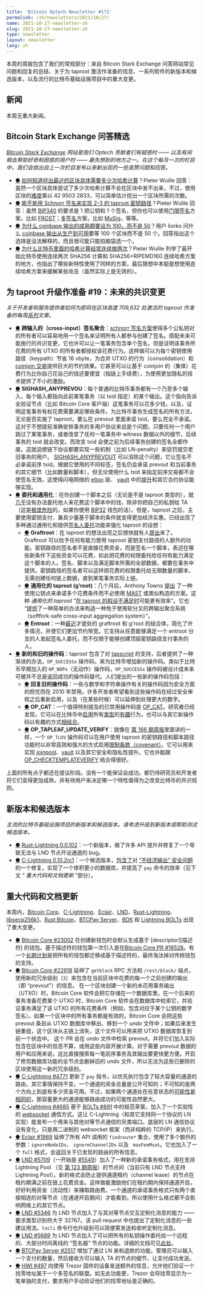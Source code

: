 ```yaml
---
title: 'Bitcoin Optech Newsletter #172'
permalink: /zh/newsletters/2021/10/27/
name: 2021-10-27-newsletter-zh 
slug: 2021-10-27-newsletter-zh 
type: newsletter
layout: newsletter
lang: zh
---
```


本周的周报包含了我们的常规部分：来自 Bitcoin Stark Exchange 问答网站常见问题和回复的总结、关于为 taproot 激活作准备的信息、一系列软件的新版本和候选版本，以及流行的比特币基础设施项目中的重大变更。

## 新闻 

本周无重大新闻。

## Bitcoin Stark Exchange 问答精选

*[Bitcoin Stack Exchange][Bitcoin Stack Exchange] 网站是我们 Optech 贡献者们有疑惑时 —— 以及有闲暇去帮助好奇和困惑的用户时 —— 最先想到的地方之一。在这个每月一次的栏目中，我们会挑出自上一次栏目发布以来新出现的一些高赞问题和回答。*

- <a id="where-to-find-the-exact-number-of-hashes-required-to-mine-most-recent-block" href="#where-to-find-the-exact-number-of-hashes-required-to-mine-most-recent-block)">●</a> [如何知道挖出最近的区块具体需要多少次哈希计算][Where to find the exact number of hashes required to mine most recent block?]？Pieter Wuille 回答：虽然一个区块具体尝试了多少次哈希计算不会在区块中发不出来，不过，使用区块的[难度][difficulty]乘以 42 9503 2833，可以简单估计挖出一个区块所需的次数。
- <a id="using-a-2-of-3-taproot-keypath-with-schnorr-signatures" href="#using-a-2-of-3-taproot-keypath-with-schnorr-signatures)">●</a> [能不能用 Schnorr 签名来实现 2-3 的 taproot 密钥路径][Using a 2-of-3 taproot keypath with schnorr signatures?]？Pieter Wuille 回答：虽然 [BIP340][BIP340] 的要求是 1 把公钥和 1 个签名，但你也可以使用[门限签名][threshold signature]方案，比如 [FROST][FROST]；[多签名][multisignature]方案，比如 [MuSig][MuSig]，等等。
- <a id="why-coinbase-maturity-is-defined-to-be-100-and-not-50" href="#why-coinbase-maturity-is-defined-to-be-100-and-not-50)">●</a> [为什么 coinbase 输出的成熟期要设为 100，而不是 50][Why coinbase maturity is defined to be 100 and not 50?]？用户 liorko 问什么 [coinbase 输出从生产到可用][coinbase maturity]要等 100 个区块而不是 50 个。回答指出这个选择是没法解释的，而且很可能只能拍脑袋选一个。
- <a id="why-does-bitcoin-use-double-hashing-so-often" href="#why-does-bitcoin-use-double-hashing-so-often)">●</a> [为什么比特币里面的哈希计算经常连续做两次][Why does Bitcoin use double hashing so often?]？Pieter Wuille 列举了最开始比特币使用连续两次 SHA256 计算和 SHA256+RIPEMD160 连续哈希方案的地方，也指出了哪些新特性使用了同样的方案，最后猜想中本聪是想使用连续哈希方案来缓解某些攻击（虽然实际上是无效的）。

## 为 taproot 升级作准备 #19：未来的共识变更

*关于开发者和服务提供者如何为即将在区块高度 709,632 处激活的 taproot 作准备的每周[系列][series]文章。*

- <a id="cross-input-signature-aggregation" href="#cross-input-signature-aggregation)">●</a> **跨输入的（cross-input）签名聚合**：[schnorr 签名方案][schnorr signatures]使得多个公私钥对的所有者可以容易地用一个签名来证明所有人都参与创建了签名。搭配未来可能施行的共识变更，它也许可以让一笔事务包含单个签名，但是证明该事务所花费的所有 UTXO 的所有者都授权该花费行为。这样做可以为每个密钥使用路径（keypath）节省 16 vbyte，为合并 UTXO 的行为（consolidation）和 [coinjoin 交易][coinjoins]提供巨大的节约效果。它甚至可以让基于 coinjoin 的（集体）花费行为比你自己花自己的钱还要便宜（指链上手续费），为使用更加隐私的技术提供了不小的激励。
- <a id="sighash-anyprevout" href="#sighash-anyprevout)">●</a>  **SIGHASH_ANYPREVOU**：每个普通的比特币事务都有一个乃至多个输入，每个输入都指向此前某笔事务（以 txid 指定）的某个输出。这个指向告诉全验证节点（比如 Bitcoin Core 客户端）这笔事务可以花多少钱，以及，证明这笔事务有权花费需要满足哪些条件。为比特币事务生成签名的所有方法，无论是否实施了 taproot，要么在 prevout 里面承诺 txid，要么完全不承诺。
  这对于不想提前准确安排事务的多用户协议来说是个问题。只要任何一个用户跳过了某笔事务，或者改变了任何一笔事务中 witness 数据以外的细节，后续事务的 txid 就会改变。而改变 txid 会使之前为后续事务创建的签名全都作废。这就迫使链下协议都要实现一些机制（比如 LN-penalty）来惩罚提交老旧事务的用户。
  [SIGHASH_ANYPREVOUT][SIGHASH_ANYPREVOUT] 可以消除这个问题，它让签名不必承诺前序 txid。根据它使用的不同标签，签名仍会承诺 prevout 和当前事务的其它细节（比如数量和脚本），但无论使用什么 txid 来指定前序交易都不会使签名无效。这使得闪电网络的 [eltoo][eltoo] 层、 [vault][vaults] 中的[提升][improvements]和其它合约协议能够实现。
- <a id="delegation-and-generalization" href="#delegation-and-generalization)">●</a>  **委托和通用化**：在你创建一个脚本之后（无论是不是 taproot 类型的），就[几乎][almost]没有办法委托他人来花费这个脚本中的钱，除非你把自己的私钥给 TA（这是[极度危险][extremely dangerous]的，如果你使用 [BIP32][BIP32] 钱包的话）。但是，taproot 之后，主要使用密钥支付、兼具少量基于脚本的条件就变得更加经济实惠。已经出现了多种通过通用化和提供[签名人委托][signer delegation]功能来强化 taproot 的设想：
  - <a id="graftroot" href="#graftroot)">●</a> **Graftroot**：在 taproot 的想法出现之后很快就有人[提出][proposed]来了。Graftroot 可以给予任何有能力使用 taproot 密钥支付路径的人额外的功能。密钥路径的签名者不是直接花费资金，而是签名一个脚本，表述在哪些新条件下这些资金可以花费，如此把花费的权限委托给任何有能力满足这个脚本的人。签名、脚本以及满足脚本所需的全部数据，都要在事务中提供。密钥路径的签名者可以这样把花费的权限委托给无限数量的脚本、无需创建任何链上数据，直到某笔事务实际上链。
  -  <a id="generalized-taproot-g-root" href="#generalized-taproot-g-root)">●</a> **通用化的 taproot (g’root)**：几个月后，Anthony Towns [提出][suggested] 了一种使用公钥点来承诺多个花费条件而不必使用 [MAST][MAST] 或类似构造的方案。这种 *通用化的 taproot*  “[在 taproot 的假设不满足时][where the taproot assumption doesn’t hold]可能更有效率”。它也 “[提供][offers]了一种简单的办法来构造一种免于使用软分叉的跨输出聚合系统（softfork-safe cross-input aggregation system）”。
  -  <a id="entroot" href="#entroot)">●</a> **Entroot**：一种[最近][more recent]才提处的 graftroot 和 g'root 的结合体，简化了许多情况，并使它们更加节约带宽。它支持从任意能够满足一个 entroot 分支的人发起签名人委托，而不仅限于能够创建顶层密钥路径支付事务的人。
- <a id="new-and-old-opcodes" href="#new-and-old-opcodes)">●</a> **新的和旧的操作码**：taproot 包含了对 [tapscript][tapscript] 的支持，后者提供了一种渐进的办法，`OP_SUCCESSx` 操作码，来为比特币增加新的操作码。类似于比特币早期加入的 `OP_NOPx`（无动作）操作码，`OP_SUCCESSx` 操作码被设计成未来可被并不总是返回成功的操作码替代。人们提出的一些新的操作码包括：
  - <a id="restore-old-opcodes" href="#restore-old-opcodes)">●</a> **回复旧的操作码**：一些与数学和字符串操作有关的操作码因为安全方面的担忧而在 2010 年禁用。许多开发者希望看到这些操作码在经过安全审核之后重新启用，以及（在某些时候）可以延伸到处理更大的数字。
  - <a id="op-cat" href="#op-cat)">●</a> **OP_CAT**：一个值得特别提及的已禁用操作码是 [OP_CAT][OP_CAT]。研究者已经发现，它可以在比特币中[启用][enable]所有[类型][sorts]的[有趣][interesting]行为，也可以与其它新操作码以有趣的方式[相结合][combined]。
  - <a id="op-tapleaf-update-verify" href="#op-tapleaf-update-verify)">●</a> **OP_TAPLEAF_UPDATE_VERIFY**：就像在 [第 166 期周报][Newsletter #166]里面讲的一样，一个 `OP_TLUV` 操作码可以在用户使用 taproot 的密钥路径和脚本路径功能时以非常高效和强大的方式启用[限制条款（covenant）][covenants]。它可以用来实现 [joinpool][joinpools]、[vault][vaults] 以及其它安全和隐私性提升。它也许能跟[OP_CHECKTEMPLATEVERIFY][OP_CHECKTEMPLATEVERIFY] 结合得很好。

上面的所有点子都还在提议阶段。没有一个能保证会成功。都仍待研究员和开发者将它们变得更加成熟，并有待用户来决定哪一个特性值得为之改变比特币的共识规则。

## 新版本和候选版本

*主流的比特币基础设施项目的新版本和候选版本。请考虑升级到新版本或帮助测试候选版本。*

- <a id="rust-lightning-0-0-102" href="#rust-lightning-0-0-102)">●</a> [Rust-Lightning 0.0.102][Rust-Lightning 0.0.102]：一个新版本，做了许多 API 提升并修复了一个导致无法与 LND 节点开设通道的 bug。
- <a id="c-lightning-0-10-2rc1" href="#c-lightning-0-10-2rc1)">●</a> [C-Lightning 0.10.2rc1][C-Lightning 0.10.2rc1]：一个候选版本，[包含了][includes]对 [“不经济输出” 安全问题][uneconomical outputs security issue]的一个修复。实现了一个体积更小的数据库，并提高了 `pay` 命令的效率（见下文 “ *重大代码和文档更新* ”部分）。

## 重大代码和文档更新

本周内，[Bitcoin Core][Bitcoin Core]、[C-Lightning][C-Lightning]、[Eclair][Eclair]、[LND][LND]、[Rust-Lightning][Rust-Lightning]、[libsecp256k1][libsecp256k1]、[Rust Bitcoin][Rust Bitcoin]、[BTCPay Server][BTCPay Server]、[BDK][BDK] 和 [Lightning BOLTs][Lightning BOLTs] 出现了重大变更。

- <a id="bitcoin-core-23002" href="#bitcoin-core-23002)">●</a> [Bitcoin Core #23002][Bitcoin Core #23002] 在创建新钱包时会默认生成基于 [descriptor][描述符] 的钱包。基于描述符的钱包第一次引入是在[Bitcoin Core PR #16528][Bitcoin Core PR #16528]。有一个[长期计划][long-term plan]是把所有的钱包都迁移成基于描述符的，最终淘汰掉对传统钱包的支持。
- <a id="bitcoin-core-22918" href="#bitcoin-core-22918)">●</a> [Bitcoin Core #22918][Bitcoin Core #22918] 延伸了 `getblock` RPC 方法和 `/rest/block/` 端点，使用新的冗余级别（`3`）来包含在当前区块中花费的每一个之前创建的输出（即 “prevout”）的信息。
  在一个区块创建一个新的未花用事务输出（UTXO）时，Bitcoin Core 软件会把它存储在一个数据库里。在一个后来的事务准备花费某个 UTXO 时，Bitcoin Core 软件会在数据库中检索它，并验证事务满足了该 UTXO 的所有花费条件（例如，包含对应于某个公钥的数字签名）。如果一个区块中的所有事务都是有效的，Bitcoin Core 会把这些 prevout 条目从 UTXO 数据库中移出、移到一个 *undo* 文件中；如果后来发生链重组，这个区块从主链上消失，这个文件可以用来把 UTXO 数据库恢复到前一个状态中。
  这个 PR 会在 undo 文件中检索 prevout，并将它们加入实际包含在区块中的信息不算，或用这些内容开展计算。对于需要 prevout 数据的用户和应用来说，这比直接搜索每一笔前序事务及其输出要更快更方便。开启了修剪数据库功能的全节点会删掉旧的 undo 文件，所以无法为这些已删除的区块使用这一新的冗余级别。
- <a id="c-lightning-4771" href="#c-lightning-4771)">●</a> [C-Lightning #4771][C-Lightning #4771] 更新了 `pay` 指令，以优先执行包含了较大容量的通道的路由，其它事情保持不变。一个通道的资金总量是公开可知的；不可知的是两个方向上到底有多少资金可用。不过，如果两个通道处在任意状态的[可能性是相同的][equal probability]，那容量更大的通道能够路由成功的可能性自然更大。
- <a id="c-lightning-4685" href="#c-lightning-4685)">●</a> [C-Lightning #4685][C-Lightning #4685] 基于 [BOLTs #891][BOLTs #891] 中的规范草案，加入了一个实验性的 [websocket][websocket] 通信方式。这让 C-Lightning（和其它支持同一个协议的 LN 实现）能发布一个用来与其他对等节点通信的另类端口。底层的 LN 通信协议没有变化，只是用二进制的 websocket 框架（而非纯粹的 TCP/IP）来执行。
- <a id="eclair-1969" href="#eclair-1969)">●</a> [Eclair #1969][Eclair #1969] 延伸了所有 API 调用的 `findroute*` 集合，使用了多个额外的参数：`ignoreNodeIDs`、 `ignoreChannelIDs` 以及 ` maxFeeMsat`。它也加入了一个 `full` 格式，会返回关于已发现的路由的所有信息。
- <a id="lnd-5709" href="#lnd-5709)">●</a> [LND #5709][LND #5709]（一开始是 [#5549][#5549]）加入了一种新的承诺事务格式，用在支持 Lightning Pool （见 [第 123 期周报][Newsletter #123]）的节点间（当前只有 LND 节点支持 Lightning Pool）。新的格式会防止提供通道租约（channel lease）的节点在租约期满之前在链上花费资金。这样做能激励他们在租约期内保持通道开启，好好利用资金（流动性）来赚取路由费。一个通道的承诺事务格式只有两个直接相连的对等节点（在通道开启期间）才能看到，所以使用什么格式都不会影响网络上的其它节点。
- <a id="lnd-5346" href="#lnd-5346)">●</a> [LND #5346][LND #5346] 为 LND 节点加入了与其对等节点交互定制化消息的能力 —— 要求类型识别符大于 32767。该 pull request 中也提出了定制化消息的一些建议用法。`lncli` 命令行也升级到可以简便第发送和收听定制化消息。
- <a id="lnd-5689" href="#lnd-5689)">●</a> [LND #5689][LND #5689] 为 LND 节点加入了可以把所有的私钥操作委托给一个远程的、大部分时间离线的 “签名器” 节点的功能。详细的文档可见[此处][here]。
- <a id="btcpay-server-2517" href="#btcpay-server-2517)">●</a> [BTCPay Server #2517][BTCPay Server #2517] 增加了通过 LN 来和退款的功能。管理员可以输入一个支付的数量，然后接收方可以输入 TA 的节点的细节，让支付成功发送。
- <a id="hwi-497" href="#hwi-497)">●</a> [HWI #497][HWI #497] 向使用 Trezor 固件的设备发送额外的信息，允许他们验证一个找零地址属于一个多签名的联盟。如无此功能更，Trezor 会将找零显示为一笔单独的支付，要求用户手动验证他们的找零地址是正确的。





[Bitcoin Stack Exchange]:https://bitcoin.stackexchange.com/

[Where to find the exact number of hashes required to mine most recent block?]:https://bitcoin.stackexchange.com/a/110330

[difficulty]:https://en.bitcoin.it/wiki/Difficulty

[Using a 2-of-3 taproot keypath with schnorr signatures?]:https://bitcoin.stackexchange.com/a/110249

[BIP340]:https://github.com/bitcoin/bips/blob/master/bip-0340.mediawiki

[threshold signature]:https://bitcoinops.org/en/topics/threshold-signature/

[FROST]:https://eprint.iacr.org/2020/852.pdf

[multisignature]:https://bitcoinops.org/en/topics/multisignature/

[MuSig]:https://bitcoinops.org/en/topics/musig/

[Why coinbase maturity is defined to be 100 and not 50?]:https://bitcoin.stackexchange.com/a/110085

[coinbase maturity]:https://bitcoin.stackexchange.com/a/1992/87121

[Why does Bitcoin use double hashing so often?]:https://bitcoin.stackexchange.com/a/110065

[series]:https://bitcoinops.org/en/preparing-for-taproot/

[schnorr signatures]:https://bitcoinops.org/en/topics/schnorr-signatures/

[coinjoins]:https://bitcoinops.org/en/topics/coinjoin/

[SIGHASH_ANYPREVOUT]:https://bitcoinops.org/en/topics/sighash_anyprevout/

[eltoo]:https://bitcoinops.org/en/topics/eltoo/

[improvements]:https://bitcoinops.org/en/preparing-for-taproot/#vaults-with-taproot

[vaults]:https://bitcoinops.org/en/topics/vaults/

[almost]:https://bitcoinops.org/en/newsletters/2021/03/24/#signing-delegation-under-existing-consensus-rules

[extremely dangerous]:https://github.com/bitcoin/bips/blob/master/bip-0032.mediawiki#implications

[BIP32]:https://github.com/bitcoin/bips/blob/master/bip-0032.mediawiki

[signer delegation]:https://bitcoinops.org/en/topics/signer-delegation/

[proposed]:https://lists.linuxfoundation.org/pipermail/bitcoin-dev/2018-February/015700.html

[suggested]:https://lists.linuxfoundation.org/pipermail/bitcoin-dev/2018-July/016249.html

[MAST]:https://bitcoinops.org/en/topics/mast/

[where the taproot assumption doesn’t hold]:https://bitcoinops.org/en/preparing-for-taproot/#is-cooperation-always-an-option

[offers]:https://lists.linuxfoundation.org/pipermail/bitcoin-dev/2018-October/016461.html

[more recent]:https://gist.github.com/sipa/ca1502f8465d0d5032d9dd2465f32603

[tapscript]:https://bitcoinops.org/en/topics/tapscript/

[OP_CAT]:https://bitcoinops.org/en/topics/op_checksigfromstack/#relationship-to-op_cat

[enable]:https://blockstream.com/2015/08/24/en-treesignatures/#h.2lysjsnoo7jd

[sorts]:https://rubin.io/blog/2021/07/06/quantum-bitcoin/

[interesting]:https://www.wpsoftware.net/andrew/blog/cat-and-schnorr-tricks-i.html

[combined]:https://bitcoinops.org/en/topics/op_checksigfromstack/

[Newsletter #166]:https://bitcoinops.org/en/newsletters/2021/09/15/#covenant-opcode-proposal

[covenants]:https://bitcoinops.org/en/topics/covenants/

[joinpools]:https://bitcoinops.org/en/topics/joinpools/

[vaults]:https://bitcoinops.org/en/topics/vaults/

[OP_CHECKTEMPLATEVERIFY]:https://bitcoinops.org/en/topics/op_checktemplateverify/

[Rust-Lightning 0.0.102]:https://github.com/rust-bitcoin/rust-lightning/releases/tag/v0.0.102

[C-Lightning 0.10.2rc1]:https://github.com/ElementsProject/lightning/releases/tag/v0.10.2rc1

[includes]:https://twitter.com/Snyke/status/1452260691939938312

[uneconomical outputs security issue]:https://bitcoinops.org/en/newsletters/2021/10/13/#ln-spend-to-fees-cve

[Bitcoin Core]:https://github.com/bitcoin/bitcoin

[C-Lightning]:https://github.com/ElementsProject/lightning

[Eclair]:https://github.com/ACINQ/eclair

[LND]:https://github.com/lightningnetwork/lnd/

[Rust-Lightning]:https://github.com/rust-bitcoin/rust-lightning

[libsecp256k1]:https://github.com/bitcoin-core/secp256k1

[Rust Bitcoin]:https://github.com/rust-bitcoin/rust-bitcoin

[BTCPay Server]:https://github.com/btcpayserver/btcpayserver/

[BDK]:https://github.com/bitcoindevkit/bdk

[Lightning BOLTs]:https://github.com/lightningnetwork/lightning-rfc/

[Bitcoin Core #23002]:https://github.com/bitcoin/bitcoin/issues/23002

[descriptor]:https://bitcoinops.org/en/topics/output-script-descriptors/

[Bitcoin Core PR #16528]:https://bitcoinops.org/en/newsletters/2020/05/06/#bitcoin-core-16528

[long-term plan]:https://github.com/bitcoin/bitcoin/issues/20160

[Bitcoin Core #22918]:https://github.com/bitcoin/bitcoin/issues/22918

[C-Lightning #4771]:https://github.com/ElementsProject/lightning/issues/4771

[equal probability]:https://bitcoinops.org/en/newsletters/2021/03/31/#paper-on-probabilistic-path-selection

[C-Lightning #4685]:https://github.com/ElementsProject/lightning/issues/4685

[websocket]:https://en.wikipedia.org/wiki/WebSocket

[BOLTs #891]:https://github.com/lightningnetwork/lightning-rfc/issues/891

[Eclair #1969]:https://github.com/ACINQ/eclair/issues/1969

[LND #5709]:https://github.com/lightningnetwork/lnd/issues/5709

[#5549]:https://github.com/lightningnetwork/lnd/issues/5549

[Newsletter #123]:https://bitcoinops.org/en/newsletters/2020/11/11/#incoming-channel-marketplace

[LND #5346]:https://github.com/lightningnetwork/lnd/issues/5346

[LND #5689]:https://github.com/lightningnetwork/lnd/issues/5689

[here]:https://github.com/guggero/lnd/blob/d43854aa34ca0c2d0dfa12b06f299def39b512fb/docs/remote-signing.md

[BTCPay Server #2517]:https://github.com/btcpayserver/btcpayserver/issues/2517

[HWI #497]:https://github.com/bitcoin-core/HWI/issues/497

